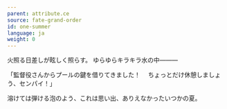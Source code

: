 ```yaml
---
parent: attribute.ce
source: fate-grand-order
id: one-summer
language: ja
weight: 0
---
```


火照る日差しが眩しく照らす。
ゆらゆらキラキラ水の中―――

「監督役さんからプールの鍵を借りてきました！
　ちょっとだけ休憩しましょう、センパイ！」

溶けては弾ける泡のよう、これは思い出、ありえなかったいつかの夏。
